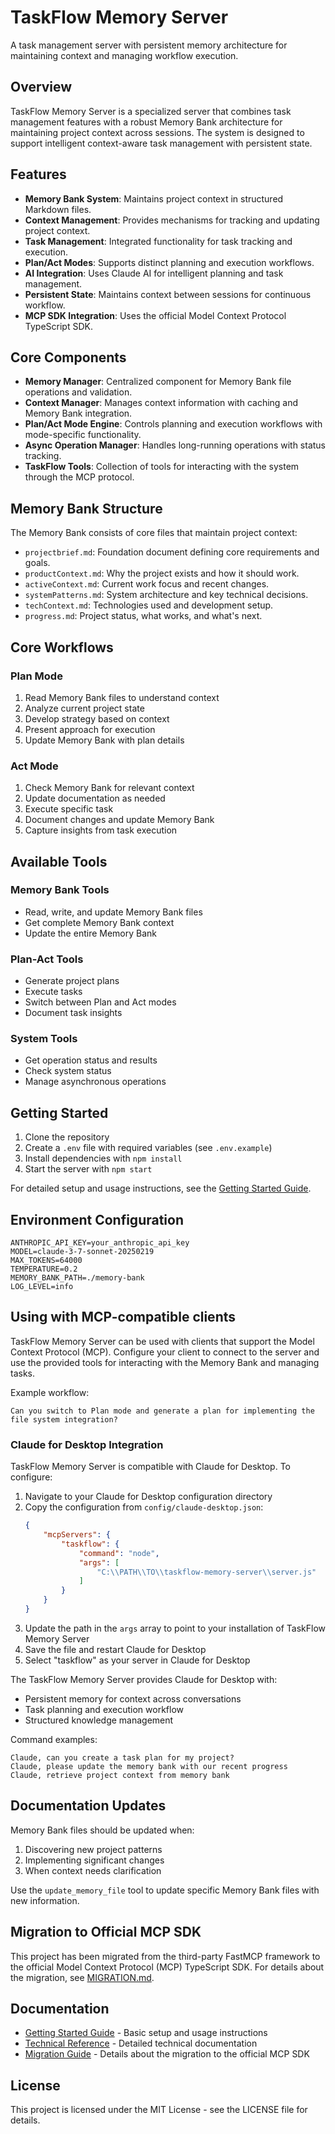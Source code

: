 # TaskFlow Memory Server

A task management server with persistent memory architecture for maintaining context and managing workflow execution.

## Overview

TaskFlow Memory Server is a specialized server that combines task management features with a robust Memory Bank architecture for maintaining project context across sessions. The system is designed to support intelligent context-aware task management with persistent state.

## Features

- **Memory Bank System**: Maintains project context in structured Markdown files.
- **Context Management**: Provides mechanisms for tracking and updating project context.
- **Task Management**: Integrated functionality for task tracking and execution.
- **Plan/Act Modes**: Supports distinct planning and execution workflows.
- **AI Integration**: Uses Claude AI for intelligent planning and task management.
- **Persistent State**: Maintains context between sessions for continuous workflow.
- **MCP SDK Integration**: Uses the official Model Context Protocol TypeScript SDK.

## Core Components

- **Memory Manager**: Centralized component for Memory Bank file operations and validation.
- **Context Manager**: Manages context information with caching and Memory Bank integration.
- **Plan/Act Mode Engine**: Controls planning and execution workflows with mode-specific functionality.
- **Async Operation Manager**: Handles long-running operations with status tracking.
- **TaskFlow Tools**: Collection of tools for interacting with the system through the MCP protocol.

## Memory Bank Structure

The Memory Bank consists of core files that maintain project context:

- `projectbrief.md`: Foundation document defining core requirements and goals.
- `productContext.md`: Why the project exists and how it should work.
- `activeContext.md`: Current work focus and recent changes.
- `systemPatterns.md`: System architecture and key technical decisions.
- `techContext.md`: Technologies used and development setup.
- `progress.md`: Project status, what works, and what's next.

## Core Workflows

### Plan Mode

1. Read Memory Bank files to understand context
2. Analyze current project state
3. Develop strategy based on context
4. Present approach for execution
5. Update Memory Bank with plan details

### Act Mode

1. Check Memory Bank for relevant context
2. Update documentation as needed
3. Execute specific task
4. Document changes and update Memory Bank
5. Capture insights from task execution

## Available Tools

### Memory Bank Tools
- Read, write, and update Memory Bank files
- Get complete Memory Bank context
- Update the entire Memory Bank

### Plan-Act Tools
- Generate project plans
- Execute tasks
- Switch between Plan and Act modes
- Document task insights

### System Tools
- Get operation status and results
- Check system status
- Manage asynchronous operations

## Getting Started

1. Clone the repository
2. Create a `.env` file with required variables (see `.env.example`)
3. Install dependencies with `npm install`
4. Start the server with `npm start`

For detailed setup and usage instructions, see the [Getting Started Guide](docs/getting-started.md).

## Environment Configuration

```
ANTHROPIC_API_KEY=your_anthropic_api_key
MODEL=claude-3-7-sonnet-20250219
MAX_TOKENS=64000
TEMPERATURE=0.2
MEMORY_BANK_PATH=./memory-bank
LOG_LEVEL=info
```

## Using with MCP-compatible clients

TaskFlow Memory Server can be used with clients that support the Model Context Protocol (MCP). Configure your client to connect to the server and use the provided tools for interacting with the Memory Bank and managing tasks.

Example workflow:
```
Can you switch to Plan mode and generate a plan for implementing the file system integration?
```

### Claude for Desktop Integration

TaskFlow Memory Server is compatible with Claude for Desktop. To configure:

1. Navigate to your Claude for Desktop configuration directory
2. Copy the configuration from `config/claude-desktop.json`:
   ```json
   {
       "mcpServers": {
           "taskflow": {
               "command": "node",
               "args": [
                   "C:\\PATH\\TO\\taskflow-memory-server\\server.js"
               ]
           }
       }
   }
   ```
3. Update the path in the `args` array to point to your installation of TaskFlow Memory Server
4. Save the file and restart Claude for Desktop
5. Select "taskflow" as your server in Claude for Desktop

The TaskFlow Memory Server provides Claude for Desktop with:
- Persistent memory for context across conversations
- Task planning and execution workflow
- Structured knowledge management

Command examples:
```
Claude, can you create a task plan for my project?
Claude, please update the memory bank with our recent progress
Claude, retrieve project context from memory bank
```

## Documentation Updates

Memory Bank files should be updated when:

1. Discovering new project patterns
2. Implementing significant changes
3. When context needs clarification

Use the `update_memory_file` tool to update specific Memory Bank files with new information.

## Migration to Official MCP SDK

This project has been migrated from the third-party FastMCP framework to the official Model Context Protocol (MCP) TypeScript SDK. For details about the migration, see [MIGRATION.md](MIGRATION.md).

## Documentation

- [Getting Started Guide](docs/getting-started.md) - Basic setup and usage instructions
- [Technical Reference](docs/technical-reference.md) - Detailed technical documentation
- [Migration Guide](MIGRATION.md) - Details about the migration to the official MCP SDK

## License

This project is licensed under the MIT License - see the LICENSE file for details.

